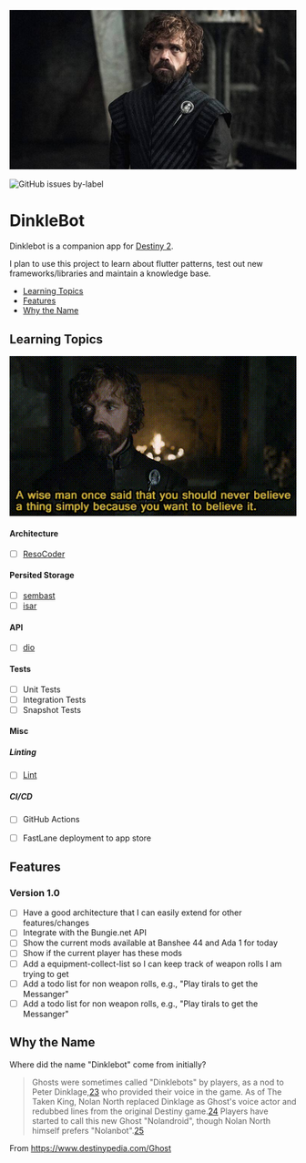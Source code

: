 <p align="center">
    <img width="900px" src="Artwork/header.jpg">
</p>


![GitHub issues by-label](https://img.shields.io/github/issues-raw/b099l3/dinklebot-flutter/learning?style=for-the-badge)

# DinkleBot

Dinklebot is a companion app for [Destiny 2](https://www.bungie.net/7/en/Destiny/BeyondLight). 

I plan to use this project to learn about flutter patterns, test out new frameworks/libraries and maintain a knowledge base.

- [Learning Topics](#learning-topics)
- [Features](#features)
- [Why the Name](#why-the-name)


## Learning Topics

<p align="center">
    <img width="900px" src="Artwork/tyrion-wiseman-once-said.gif">
</p>

#### Architecture
  - [ ] [ResoCoder](https://github.com/b099l3/DinkleBot/issues/1)
#### Persited Storage
  - [ ] [sembast](https://github.com/tekartik/sembast.dart)
  - [ ] [isar](https://github.com/isar/isar)
#### API 
  - [ ] [dio](https://github.com/flutterchina/dio)
#### Tests
  - [ ] Unit Tests
  - [ ] Integration Tests
  - [ ] Snapshot Tests
#### Misc
##### Linting
  - [ ] [Lint](https://github.com/passsy/dart-lint)
##### CI/CD
  - [ ] GitHub Actions
  - [ ] FastLane deployment to app store


## Features

### Version 1.0

- [ ] Have a good architecture that I can easily extend for other features/changes
- [ ] Integrate with the Bungie.net API
- [ ] Show the current mods available at Banshee 44 and Ada 1 for today
- [ ] Show if the current player has these mods
- [ ] Add a equipment-collect-list so I can keep track of weapon rolls I am trying to get
- [ ] Add a todo list for non weapon rolls, e.g., "Play tirals to get the Messanger"
- [ ] Add a todo list for non weapon rolls, e.g., "Play tirals to get the Messanger"

## Why the Name
Where did the name "Dinklebot" come from initially?
>Ghosts were sometimes called "Dinklebots" by players, as a nod to Peter Dinklage,[23](https://www.destinypedia.com/Ghost#cite_note-23) who provided their voice in the game. As of The Taken King, Nolan North replaced Dinklage as Ghost's voice actor and redubbed lines from the original Destiny game.[24](https://www.destinypedia.com/Ghost#cite_note-24) Players have started to call this new Ghost "Nolandroid", though Nolan North himself prefers "Nolanbot".[25](https://www.destinypedia.com/Ghost#cite_note-25)

From https://www.destinypedia.com/Ghost
